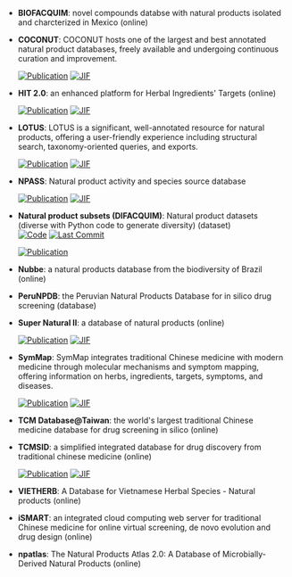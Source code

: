 



- **BIOFACQUIM**: novel compounds databse with natural products isolated and charcterized in Mexico (online)  




- **COCONUT**: COCONUT hosts one of the largest and best annotated natural product databases, freely available and undergoing continuous curation and improvement.  

    [![Publication](https://img.shields.io/badge/Publication-Citations:323-blue?style=for-the-badge&logo=bookstack)](https://doi.org/10.1186%2Fs13321-020-00478-9) 
    [![JIF](https://img.shields.io/badge/Impact_Factor-7.10-purple?style=for-the-badge&logo=academia)](https://doi.org/10.1186%2Fs13321-020-00478-9)



- **HIT 2.0**: an enhanced platform for Herbal Ingredients' Targets (online)  

    [![Publication](https://img.shields.io/badge/Publication-Citations:262-blue?style=for-the-badge&logo=bookstack)](https://doi.org/10.1093/nar/gkq1165) 
    [![JIF](https://img.shields.io/badge/Impact_Factor-16.60-purple?style=for-the-badge&logo=academia)](https://doi.org/10.1093/nar/gkq1165)



- **LOTUS**: LOTUS is a significant, well-annotated resource for natural products, offering a user-friendly experience including structural search, taxonomy-oriented queries, and exports.  

    [![Publication](https://img.shields.io/badge/Publication-Citations:152-blue?style=for-the-badge&logo=bookstack)](https://doi.org/10.7554/eLife.70780) 
    [![JIF](https://img.shields.io/badge/Impact_Factor-6.40-purple?style=for-the-badge&logo=academia)](https://doi.org/10.7554/eLife.70780)



- **NPASS**: Natural product activity and species source database  

    [![Publication](https://img.shields.io/badge/Publication-Citations:36-blue?style=for-the-badge&logo=bookstack)](https://doi.org/10.1093/nar/gkac1069) 
    [![JIF](https://img.shields.io/badge/Impact_Factor-16.60-purple?style=for-the-badge&logo=academia)](https://doi.org/10.1093/nar/gkac1069)



- **Natural product subsets (DIFACQUIM)**: Natural product datasets (diverse with Python code to generate diversity) (dataset)  
    [![Code](https://img.shields.io/github/stars/DIFACQUIM/Natural-products-subsets-generation?style=for-the-badge&logo=github)](https://github.com/DIFACQUIM/Natural-products-subsets-generation) 
    [![Last Commit](https://img.shields.io/github/last-commit/DIFACQUIM/Natural-products-subsets-generation?style=for-the-badge&logo=github)](https://github.com/DIFACQUIM/Natural-products-subsets-generation) 

    [![Publication](https://img.shields.io/badge/Publication-Citations:4-blue?style=for-the-badge&logo=bookstack)](https://doi.org/10.1016/j.ailsci.2023.100066) 



- **Nubbe**: a natural products database from the biodiversity of Brazil (online)  




- **PeruNPDB**: the Peruvian Natural Products Database for in silico drug screening (database)  




- **Super Natural II**: a database of natural products (online)  

    [![Publication](https://img.shields.io/badge/Publication-Citations:37-blue?style=for-the-badge&logo=bookstack)](https://doi.org/10.1093/nar/gkac1008) 
    [![JIF](https://img.shields.io/badge/Impact_Factor-16.60-purple?style=for-the-badge&logo=academia)](https://doi.org/10.1093/nar/gkac1008)



- **SymMap**: SymMap integrates traditional Chinese medicine with modern medicine through molecular mechanisms and symptom mapping, offering information on herbs, ingredients, targets, symptoms, and diseases.  

    [![Publication](https://img.shields.io/badge/Publication-Citations:348-blue?style=for-the-badge&logo=bookstack)](https://doi.org/10.1093/nar/gky1021) 
    [![JIF](https://img.shields.io/badge/Impact_Factor-16.60-purple?style=for-the-badge&logo=academia)](https://doi.org/10.1093/nar/gky1021)



- **TCM Database@Taiwan**: the world's largest traditional Chinese medicine database for drug screening in silico (online)  




- **TCMSID**: a simplified integrated database for drug discovery from traditional chinese medicine (online)  

    [![Publication](https://img.shields.io/badge/Publication-Citations:15-blue?style=for-the-badge&logo=bookstack)](https://doi.org/10.1186/s13321-022-00670-z) 
    [![JIF](https://img.shields.io/badge/Impact_Factor-7.10-purple?style=for-the-badge&logo=academia)](https://doi.org/10.1186/s13321-022-00670-z)



- **VIETHERB**: A Database for Vietnamese Herbal Species - Natural products (online)  




- **iSMART**: an integrated cloud computing web server for traditional Chinese medicine for online virtual screening, de novo evolution and drug design (online)  




- **npatlas**: The Natural Products Atlas 2.0: A Database of Microbially-Derived Natural Products (online)  




